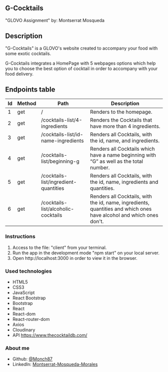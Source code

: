 ## G-Cocktails 
"GLOVO Assignment"
by: Montserrat Mosqueda


## Description

"G-Cocktails" is a GLOVO's website created to accompany your food with some exotic cocktails.

G-Cocktails integrates a HomePage with 5 webpages options which help you to choose the best option of cocktail in order to accompany with your food delivery.



## Endpoints table

| Id  | Method | Path                                        | Description                                                            |
| --- | ------ | ------------------------------------------- | ---------------------------------------------------------------------- |
| 1   | get    | /                                           | Renders to the homepage.                                                       |
| 2   | get    | /cocktails-list/4-ingredients                | Renders the Cocktails that have more than 4 ingredients.              |
| 3   | get   | /cocktails-list/id-name-ingredients            | Renders all Cocktails, with the id, name, and ingredients.                                              |
| 4   | get    | /cocktails-list/beginning-g          | Renders all Cocktails which have a name beginning with “G” as well as the total number.                                                                |
| 5   | get   | /cocktails-list/ingredient-quantities          | Renders all Cocktails, with the id, name, ingredients and quantities.                                   
| 6   | get   | /cocktails-list/alcoholic-cocktails                     |  Renders all Cocktails, with the id, name, ingredients, quantities and which ones have alcohol and which ones don't.                                                                      |
 


  ### Instructions

 1. Access to the file: "client" from your terminal. 
 2. Run the app in the development mode "npm start" on your local server. 
 2. Open http://localhost:3000 in order to view it in the browser.



  ### Used technologies 

- HTML5 
- CSS3
- JavaScript
- React Bootstrap
- Bootstrap
- React
- React-dom
- React-router-dom
- Axios
- Cloudinary
- API https://www.thecocktaildb.com/



### About me

* Github: [@Monch87](https://github.com/Monch87)
* LinkedIn: [Montserrat-Mosqueda-Morales](https://www.linkedin.com/in/montserrat-mosqueda-morales)